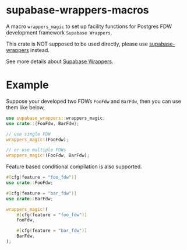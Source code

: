 # supabase-wrappers-macros

A macro `wrappers_magic` to set up facility functions for Postgres FDW
development framework `Supabase Wrappers`.

This crate is NOT supposed to be used directly, please use [supabase-wrappers](https://github.com/supabase/wrappers/tree/main/supabase-wrappers) instead.

See more details about [Supabase Wrappers](https://github.com/supabase/wrappers).

# Example

Suppose your developed two FDWs `FooFdw` and `BarFdw`, then you can use them
like below,

```rust
use supabase_wrappers::wrappers_magic;
use crate::{FooFdw, BarFdw};

// use single FDW
wrappers_magic!(FooFdw);

// or use multiple FDWs
wrappers_magic!(FooFdw, BarFdw);
```

Feature based conditional compilation is also supported.

```rust
#[cfg(feature = "foo_fdw")]
use crate::FooFdw;

#[cfg(feature = "bar_fdw")]
use crate::BarFdw;

wrappers_magic!(
    #[cfg(feature = "foo_fdw")]
    FooFdw,

    #[cfg(feature = "bar_fdw")]
    BarFdw,
);
```


